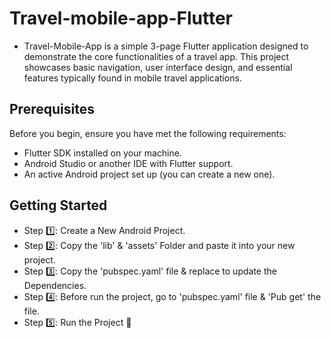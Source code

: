 # Travel-mobile-app-Flutter
- Travel-Mobile-App is a simple 3-page Flutter application designed to demonstrate the core functionalities of a travel app. This project showcases basic navigation, user interface design, and essential features typically found in mobile travel applications.

## Prerequisites

Before you begin, ensure you have met the following requirements:
- Flutter SDK installed on your machine.
- Android Studio or another IDE with Flutter support.
- An active Android project set up (you can create a new one).

## Getting Started
- Step 1️⃣: Create a New Android Project.
- Step 2️⃣: Copy the 'lib' & 'assets' Folder and paste it into your new project.
- Step 3️⃣: Copy the 'pubspec.yaml' file & replace to update the Dependencies.
- Step 4️⃣: Before run the project, go to 'pubspec.yaml' file & 'Pub get' the file.
- Step 5️⃣: Run the Project 🥳
